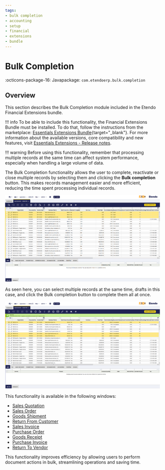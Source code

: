 ```yaml
---
tags:
- bulk completion
- accounting
- setup
- financial
- extensions
- bundle
---
```


# Bulk Completion

:octicons-package-16: Javapackage: `com.etendoerp.bulk.completion` 

## Overview

This section describes the Bulk Completion module included in the Etendo Financial Extensions bundle.

!!! info
    To be able to include this functionality, the Financial Extensions Bundle must be installed. To do that, follow the instructions from the marketplace: [Essentials Extensions Bundle](https://marketplace.etendo.cloud/#/product-details?module=39AC2D9F72124AC7A1D0A3D005293C9E){target="_blank"}. For more information about the available versions, core compatibility and new features, visit [Essentials Extensions - Release notes](../../../../../whats-new/release-notes/etendo-classic/bundles/essentials-extensions/release-notes.md).

!!! warning
    Before using this functionality, remember that processing multiple records at the same time can affect system performance, especially when handling a large volume of data.

The Bulk Completion functionality allows the user to complete, reactivate or close multiple records by selecting them and clicking the **Bulk completion** button. This makes records management easier and more efficient, reducing the time spent processing individual records.

![](../../../../../assets/user-guide/etendo-classic/optional-features/bundles/essentials-extensions/salesinvoice1.png)

As seen here, you can select multiple records at the same time, drafts in this case, and click the Bulk completion button to complete them all at once.

![](../../../../../assets/user-guide/etendo-classic/optional-features/bundles/essentials-extensions/salesinvoice2.png)


This functionality is available in the following windows:

- [Sales Quotation](../../../basic-features/sales-management/transactions.md#bulk-completion)
- [Sales Order](../../../basic-features/sales-management/transactions.md#bulk-completion_1)
- [Goods Shipment](../../../basic-features/sales-management/transactions.md#bulk-completion_2)
- [Return From Customer](../../../basic-features/sales-management/transactions.md#bulk-completion_3)
- [Sales Invoice](../../../basic-features/sales-management/transactions.md#bulk-completion_4)
- [Purchase Order](../../../basic-features/procurement-management/transactions.md#bulk-completion)
- [Goods Receipt](../../../basic-features/procurement-management/transactions.md#bulk-completion_1)
- [Purchase Invoice](../../../basic-features/procurement-management/transactions.md#bulk-completion_2)
- [Return To Vendor](../../../basic-features/procurement-management/transactions.md#bulk-completion_3)


This functionality improves efficiency by allowing users to perform document actions in bulk, streamlining operations and saving time.